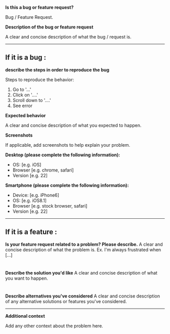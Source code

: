 **Is this a bug or feature request?**

Bug / Feature Request.

**Description of the bug or feature request**

A clear and concise description of what the bug / request is.

---

## If it is a bug : 

**describe the steps in order to reproduce the bug**

Steps to reproduce the behavior:
1. Go to '...'
2. Click on '....'
3. Scroll down to '....'
4. See error

**Expected behavior**

A clear and concise description of what you expected to happen.

**Screenshots**

If applicable, add screenshots to help explain your problem.

**Desktop (please complete the following information):**
 - OS: [e.g. iOS]
 - Browser [e.g. chrome, safari]
 - Version [e.g. 22]

**Smartphone (please complete the following information):**
 - Device: [e.g. iPhone6]
 - OS: [e.g. iOS8.1]
 - Browser [e.g. stock browser, safari]
 - Version [e.g. 22]
 
 ---
 
 ## If it is a feature :

**Is your feature request related to a problem? Please describe.**
A clear and concise description of what the problem is. Ex. I'm always frustrated when [...]

#

**Describe the solution you'd like**
A clear and concise description of what you want to happen.

#

**Describe alternatives you've considered**
A clear and concise description of any alternative solutions or features you've considered.


---

**Additional context**

Add any other context about the problem here.
